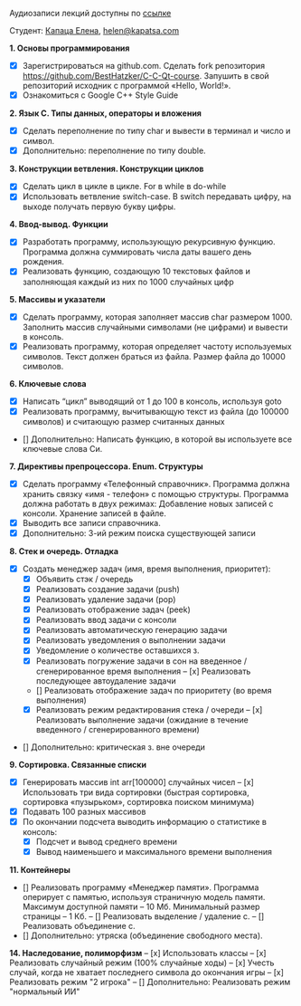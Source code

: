 Аудиозаписи лекций доступны по [ссылке](https://cloud.mail.ru/public/3nZm/3XHt67D9m)

Студент: [Капаца Елена](https://vk.com/helenkapatsa), [helen@kapatsa.com](mailto:helen@kapatsa.com)

**1. Основы программирования**
- [x] Зарегистрироваться на github.сom. Сделать fork репозитория https://github.com/BestHatzker/C-C-Qt-course. Запушить в свой репозиторий исходник c программой «Hello, World!».
- [x] Ознакомиться с Google C++ Style Guide

**2. Язык C. Типы данных, операторы и вложения**
- [x] Сделать переполнение по типу char и вывести в терминал и число и символ.
- [x] Дополнительно: переполнение по типу double.

**3. Конструкции ветвления. Конструкции циклов**
- [x] Сделать цикл в цикле в цикле. For в while в do-while
- [x] Использовать ветвление switch-case. В switch передавать цифру, на выходе получать первую букву цифры.

**4. Ввод-вывод. Функции**
- [x] Разработать программу, использующую рекурсивную функцию. Программа должна суммировать числа даты вашего день рождения.
- [x] Реализовать функцию, создающую 10 текстовых файлов и заполняющая каждый из них по 1000 случайных цифр

**5. Массивы и указатели**
- [x] Сделать программу, которая заполняет массив char размером 1000. Заполнить массив случайными символами (не цифрами) и вывести в консоль.
- [x] Реализовать программу, которая определяет частоту используемых символов. Текст должен браться из файла. Размер файла до 10000 символов.

**6. Ключевые слова**
- [x] Написать “цикл” выводящий от 1 до 100 в консоль, используя goto
- [x] Реализовать программу, вычитывающую текст из файла (до 100000 символов) и считающую размер считанных данных
- [] Дополнительно: Написать функцию, в которой вы используете все ключевые слова Си.

**7. Директивы препроцессора. Enum. Структуры**
- [x] Сделать программу «Телефонный справочник». Программа должна хранить связку «имя - телефон» с помощью структуры. Программа должна работать в двух режимах: Добавление новых записей с консоли. Хранение записей в файле.
- [x] Выводить все записи справочника.
- [x] Дополнительно: 3-ий режим поиска существующей записи

**8. Стек и очередь. Отладка**
- [x]  Создать менеджер задач (имя, время выполнения, приоритет):
    - [x] Объявить стэк / очередь
    - [x] Реализовать создание задачи (push)
    - [x] Реализовать удаление задачи (pop)
    - [x] Реализовать отображение задач (peek)
    - [x] Реализовать ввод задачи с консоли
    - [x] Реализовать автоматическую генерацию задачи
    - [x] Реализовать уведомления о выполнении задачи
    - [x] Уведомление о количестве оставшихся з.
    - [x] Реализовать погружение задачи в сон на введенное / сгенерированное время выполнения
    – [x] Реализовать последующее автоудаление задачи
    - [] Реализовать отображение задач по приоритету (во время выполнения)
    - [x] Реализовать режим редактирования стека / очереди
    – [x] Реализовать выполнение задачи (ожидание в течение введенного / сгенерированного времени)
- [] Дополнительно: критическая з. вне очереди

**9. Сортировка. Связанные списки**
- [x] Генерировать массив int arr[100000] случайных чисел
– [x] Использовать три вида сортировки (быстрая сортировка, сортировка «пузырьком», сортировка поиском минимума)
- [x] Подавать 100 разных массивов
- [x] По окончании подсчета выводить информацию о статистике в консоль: 
    - [x] Подсчет и вывод среднего времени
    - [x] Вывод наименьшего и максимального времени выполнения

**11. Контейнеры**
- [] Реализовать программу «Менеджер памяти». Программа оперирует с памятью, используя страничную модель памяти. Максимум доступной памяти – 10 Мб. Минимальный размер страницы – 1 Кб. 
– [] Реализовать выделение / удаление с.
– [] Реализовать объединение с.
- [] Дополнительно: утряска (объединение свободного места).

**14. Наследование, полиморфизм**
– [x] Использовать классы
– [x] Реализовать случайный режим (100% случайные ходы)
– [x] Учесть случай, когда не хватает последнего символа до окончания игры
– [x] Реализовать режим "2 игрока"
– [] Дополнительно: Реализовать режим "нормальный ИИ"